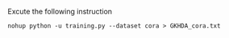 Excute the following instruction
```
nohup python -u training.py --dataset cora > GKHDA_cora.txt
```